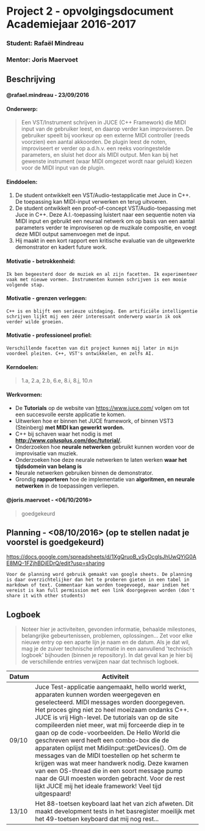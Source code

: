 Project 2 - opvolgingsdocument Academiejaar 2016-2017
=====================================================

### Student:	Rafaël Mindreau

### Mentor:		Joris Maervoet

## Beschrijving
#### @rafael.mindreau - 23/09/2016

#### Onderwerp:

> Een VST/Instrument schrijven in JUCE (C++ Framework) die MIDI input van de gebruiker leest, en daarop verder kan improviseren.
> De gebruiker speelt bij voorkeur op een externe MIDI controller (reeds voorzien) een aantal akkoorden. De plugin leest de noten,
> improviseert er verder op a.d.h.v. een reeks vooringestelde parameters, en sluist het door als MIDI output. Men kan bij het gewenste
> instrument (waar MIDI omgezet wordt naar geluid) kiezen voor de MIDI input van de plugin.

#### Einddoelen:

1. De student ontwikkelt een VST/Audio-testapplicatie met Juce in C++. De toepassing kan MIDI-input verwerken en terug uitvoeren.
2. De student ontwikkelt een proof-of-concept VST/Audio-toepassing met Juce in C++. Deze A.I.-toepassing luistert naar een sequentie noten via MIDI input en gebruikt een neuraal netwerk om op basis van een aantal parameters verder te improviseren op de muzikale compositie, en voegt deze MIDI output samenvoegen met de input.
3. Hij maakt in een kort rapport een kritische evaluatie van de uitgewerkte demonstrator en kadert future work.

#### Motivatie - betrokkenheid:

```
Ik ben begeesterd door de muziek en al zijn facetten. Ik experimenteer vaak met nieuwe vormen. Instrumenten kunnen schrijven is een mooie volgende stap.
```

#### Motivatie - grenzen verleggen:

```
C++ is en blijft een serieuze uitdaging. Een artificiële intelligentie schrijven lijkt mij een zéér interessant onderwerp waarin ik ook verder wilde groeien.
```

#### Motivatie - professioneel profiel:

```
Verschillende facetten van dit project kunnen mij later in mijn voordeel pleiten. C++, VST's ontwikkelen, en zelfs AI.
```

#### Kerndoelen:

> 1.a, 2.a, 2.b, 6.e, 8.i, 8.j, 10.n

#### Werkvormen:

* De **Tutorials** op de website van https://www.juce.com/ volgen om tot een succesvolle eerste applicatie te komen.
* Uitwerken hoe er binnen het JUCE framework, of binnen VST3 (Steinberg) **met MIDI kan gewerkt worden.**
* C++ bij schaven waar het nodig is met **http://www.cplusplus.com/doc/tutorial/**.
* Onderzoeken hoe **neurale netwerken** gebruikt kunnen worden voor de improvisatie van muziek.
* Onderzoeken hoe deze neurale netwerken te laten werken **waar het tijdsdomein van belang is**
* Neurale netwerken gebruiken binnen de demonstrator.
* Grondig **rapporteren** hoe de implementatie van **algoritmen, en neurale netwerken** in de toepassingen verliepen.

<!--
#### @joris.maervoet - <28/09/2016>
> Rafael, een topvoorstel! En bovendien heb je niet zoveel werk meer aan de beschrijving.
> Alleen moet je je einddoelen één voor één nog eens afchecken of ze concreet en meetbaar (voor ons) zijn. Voor alle duidelijkheid: de einddoelen zijn de realisaties 
> waar wij je aan het einde van de rit op zullen evalueren. Niet alle (studie-)activiteiten hoeven noodzakelijk in de einddoelen verwerkt te zitten. Een voorbeeld:
>  - de student maakt een proof-of-concept VST/Audio-toepassing met JUCE in C++. Deze toepassing leest de noten die binnenkomen via een externe MIDI controller, transponeert ze en sluist ze door naar een MIDI-output.
>  - de student maakt een rapport van de mogelijke A.I.-technieken die kunnen gebruikt worden voor het vervolledigen van of het verder improviseren op een muzikale compositie. Hij maakt een inschatting hoe de technieken kunnen worden ingezet voor polyfonie en bij online/offline leren.
>  - de student maakt een demonstrator met JUCE die ... ... ... (werk af en wees concreet).
>  - de student maakt in een kort rapport een kritische evaluatie van de uitgewerkte demonstrator en kadert future work
>
> Probeer bij de werkvormen zo volledig mogelijk te zijn: hoe ga je C++ leren? Misschien kan je je huidige einddoelen 2/3/4 ook verhuizen naar de werkvormen. 
>
> ps: wat betreft de A.I.-setup is het me nog niet duidelijk of de gebruiker volledig stopt met spelen, of of hij nog verder doet tijdens of na de improvisatie door de computer - dit maakt algoritmisch-technisch weldegelijk een verschil
>
> pps: ik stuur je al wat info via e-mail

#### @rafael.mindreau - <29/09/2016>
> Beste meneer Maervoet, 
> 
> Je merkt ook vast wel dat dit document plotseling de README.md is geworden, en dat onze ogen nu in de zachtheid van Markdown mogen vallen. Hopelijk vind je dit OK.
> 
> Ik heb uw e-mail goed ontvangen, en ben zeer tevreden met het duwtje in de juiste richting! Ik wist eerst niet goed hoe ik de AI zou uitwerken, maar nu je met neurale netwerken kwam zag ik het beeld opklaren. Ik heb getracht om de einddoelen zo veel mogelijk te concretiseren, maar omdat ik er nog zo weinig van afweet is dat tricky. Bij de werkvormen heb ik genoteerd wat er bij elke speciefiek is en dus concreet naar gewerkt moet worden.
> 
> C++ leren is niet zo evident. Zeker tegenwoordig. We zijn tegenwoordig als jongeren zo gewend aan higher level languages. Gelukkig ben ik al een paar jaar zo hier en daar wat bezig geweest met classic C++, in de mate dat ik pointers volledig versta, en kan gebruiken. Ik ben het al wat gewend van bij te leren via tutorials. Ik heb geprobeerd met boeken maar, wel het is vooral te wijten aan een conditie in mijn ogen die boeken lezen onnoemelijk ambetant maakt, maar het heeft ook te maken met de langdradigheid en volledigheid van boeken die mij langs de kant slingeren in no-time. Memory management op schaal van iets grotere applicaties heb ik nog nooit gedaan. Ik weet dat memory leaks de n°1 enemy zijn in C++, en weet hoe ik ze moet vermijden (deconstructors schrijven en delete gebruiken, althans op heap). Maar ik ben het heel zeker dat ik nog veel moet bijleren in C++, over de dingen die ik hier nog niet heb opgesomd wel te verstaan. Omdat ik met een framework moet werken wil ik mij gezien de tijd enkel beperken tot wat zeker nodig is.
> 
> Wat betreft neurale netwerken ben ik enorm "excited" als je zegt dat deze out-of-the-box kunnen worden gebruikt. Ik had inderdaad al een paar libraries gevonden op het net voor C++ specifiek. Ik ga inderdaad in het tijdsdomein iets moeten verzinnen als een soort ven schedueling voor deze rap te doen reageren op zo'n optimaal mogelijk niveau. Ergens dacht ik ook nog om GPU computing te gebruiken met OpenCL maar dan kan ik evengoed een UFO gaan bouwen, ik denk dat ik het realistisch ga moeten houden.

#### @joris.maervoet - <03/10/2016>
> Rafael, je bent er echt bijna.
> - Als een einddoel echt een complex systeem beschrijft, splits je het beter op in (chronologische) deelstappen. Dat heb jij ook proberen doen, maar je einddoel 1 is al heel jouw systeem. Einddoel 3 en 4 zijn in feite hetzelfde. Vandaar mijn voorstel hierboven (feedback 28/09/2016) om einddoelen te formuleren die stapje voor stapje het systeem opbouwen: (1) JUCE verkennen en aan MIDI hangen, (2) studie A.I. technieken (3) integratie A.I. techniek (4) kort rapport. Doe jij nog eens een poging?
> - "De gebruiker kan nog steeds spelen, waardoor de AI rap moet kunnen inspelen op veranderingen." -> misschien moet je de lat voor jezelf niet zo hoog leggen en dit weglaten?
> - einddoel 6 is niet toetsbaar en mag inderdaad weg. Maak je maar niet teveel zorgen over C++. Het is een trouwens een taal die je toelaat high level en low level te programmeren - dus het kan in JUCE nog alle kanten op.
> - schrijf je nog bij de werkvorm dat je een neuraal netwerk zal kiezen en integreren in je demonstrator?
>
> Als dit in orde is, keur ik goed.
>
> ps: UFOs hoef je inderdaad niet te bouwen
>
> pps: het zou kunnen dat je je testen aanvankelijk zuiver melodisch start en dat je pas daarna ritme toevoegt als een nieuwe dimensie, maar dat zijn zorgen voor later

#### @joris.maervoet - <05/10/2016>
> Rafael, aiai je einddoelen zijn niet meer concreet+toetsbaar !!!
> Kan je misschien gewoon volgende einddoelen overnemen? Dan keur ik het goed.
>   1. De student ontwikkelt een VST/Audio-testapplicatie met Juce in C++. De toepassing kan MIDI-input verwerken en terug uitvoeren.
>   2. De student ontwikkelt een proof-of-concept VST/Audio-toepassing met Juce in C++. Deze A.I.-toepassing luistert naar een sequentie noten via MIDI input en gebruikt een neuraal netwerk om op basis van een aantal parameters verder te improviseren op de muzikale compositie, en voegt deze MIDI output samenvoegen met de input.
>   3. Hij maakt in een kort rapport een kritische evaluatie van de uitgewerkte demonstrator en kadert future work.
-->

#### @joris.maervoet - <06/10/2016>
> goedgekeurd

Planning - <08/10/2016> (op te stellen nadat je voorstel is goedgekeurd)
-------------------------------------------------------------------------------------

https://docs.google.com/spreadsheets/d/1XgQruoB_ySyDcglsJhUwQYiG0AE8MQ-1FZjhBDiEDrQ/edit?usp=sharing

```
Voor de planning word gebruik gemaakt van google sheets. De planning is daar overzichtelijker dan het te proberen gieten in een tabel in markdown of text. Commentaar kan worden toegevoegd, maar indien het vereist is kan full permission met een link doorgegeven worden (don't share it with other students)
```

Logboek
-------

> Noteer hier je activiteiten, gevonden informatie, behaalde milestones, 
> belangrijke gebeurtenissen, problemen, oplossingen...
> Zet voor elke nieuwe entry op een aparte lijn je naam en de datum.
> Als je dat wil, mag je de zuiver technische informatie in een aanvullend 'technisch logboek'
> bijhouden (binnen je repository). In dat geval kan je hier bij de verschillende entries verwijzen
> naar dat technisch logboek.

| Datum    | Activiteit       |
| -------- | ---------------- |
| 09/10    | Juce Test-applicatie aangemaakt, hello world werkt, apparaten kunnen worden weergegeven en geselecteerd. MIDI messages worden doorgegeven. Het proces ging niet zo heel moeizaam ondanks C++. JUCE is vrij High-level. De tutorials van op de site compileerden niet meer, wat mij forceerde diep in te gaan op de code-voorbeelden. De Hello World die geschreven werd heeft een combo-box die de apparaten oplijst met MidiInput::getDevices(). Om de messages van de MIDI toestellen op het scherm te krijgen was wat meer handwerk nodig. Deze kwamen van een OS-thread die in een soort message pump naar de GUI moesten worden gebracht. Voor de rest lijkt JUCE mij het ideale framework! Veel tijd uitgespaard! |
| 13/10    | Het 88-toetsen keyboard laat het van zich afweten. Dit maakt development tests in het basregister moeilijk met het 49-toetsen keyboard dat mij nog rest... |
